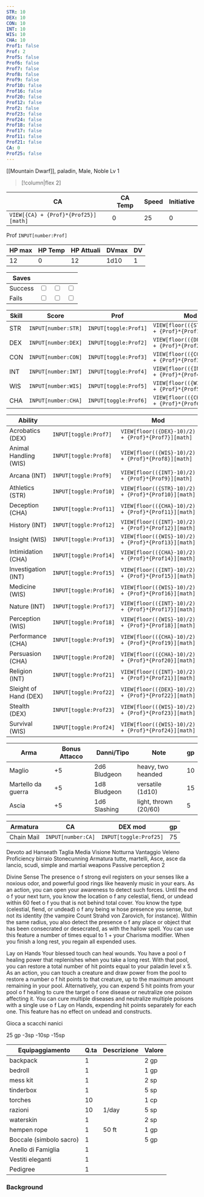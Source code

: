 ```yaml
---
STR: 10
DEX: 10
CON: 10
INT: 10
WIS: 10
CHA: 10
Prof1: false
Prof: 2
Prof5: false
Prof6: false
Prof7: false
Prof8: false
Prof9: false
Prof10: false
Prof16: false
Prof20: false
Prof12: false
Prof2: false
Prof23: false
Prof24: false
Prof18: false
Prof17: false
Prof11: false
Prof21: false
CA: 0
Prof25: false
---
```

[[Mountain Dwarf]], paladin, Male, Noble
Lv 1

>[!column|flex 2]
>
>



| CA                                   | CA Temp | Speed | Initiative |
| ------------------------------------ | ------- | ----- | ---------- |
| `VIEW[{CA} + {Prof}*{Prof25}][math]` | 0       | 25    | 0          |
Prof
`INPUT[number:Prof]`

| HP max | HP Temp | HP Attuali | DVmax | DV  |
| ------ | ------- | ---------- | ----- | --- |
| 12     | 0       | 12         | 1d10  | 1   |

| Saves   |                                   |                                   |                                   |
| ------- | --------------------------------- | --------------------------------- | --------------------------------- |
| Success | <input type="checkbox" unchecked> | <input type="checkbox" unchecked> | <input type="checkbox" unchecked> |
| Fails   | <input type="checkbox" unchecked> | <input type="checkbox" unchecked> | <input type="checkbox" unchecked> |

| Skill | Score                   | Prof                  | Mod                                                |     |
| ----- | ----------------------- | --------------------- | -------------------------------------------------- | --- |
| STR   | `INPUT[number:STR]`<br> | `INPUT[toggle:Prof1]` | `VIEW[floor(({STR}-10)/2) + {Prof}*{Prof1}][math]` |     |
| DEX   | `INPUT[number:DEX]`     | `INPUT[toggle:Prof2]` | `VIEW[floor(({DEX}-10)/2) + {Prof}*{Prof2}][math]` |     |
| CON   | `INPUT[number:CON]`     | `INPUT[toggle:Prof3]` | `VIEW[floor(({CON}-10)/2) + {Prof}*{Prof3}][math]` |     |
| INT   | `INPUT[number:INT]`     | `INPUT[toggle:Prof4]` | `VIEW[floor(({INT}-10)/2) + {Prof}*{Prof4}][math]` |     |
| WIS   | `INPUT[number:WIS]`     | `INPUT[toggle:Prof5]` | `VIEW[floor(({WIS}-10)/2) + {Prof}*{Prof5}][math]` |     |
| CHA   | `INPUT[number:CHA]`     | `INPUT[toggle:Prof6]` | `VIEW[floor(({CHA}-10)/2) + {Prof}*{Prof6}][math]` |     |

| Ability               |                        | Mod                                                 |
| --------------------- | ---------------------- | --------------------------------------------------- |
| Acrobatics (DEX)      | `INPUT[toggle:Prof7]`  | `VIEW[floor(({DEX}-10)/2) + {Prof}*{Prof7}][math]`  |
| Animal Handling (WIS) | `INPUT[toggle:Prof8]`  | `VIEW[floor(({WIS}-10)/2) + {Prof}*{Prof8}][math]`  |
| Arcana (INT)          | `INPUT[toggle:Prof9]`  | `VIEW[floor(({INT}-10)/2) + {Prof}*{Prof9}][math]`  |
| Athletics (STR)       | `INPUT[toggle:Prof10]` | `VIEW[floor(({STR}-10)/2) + {Prof}*{Prof10}][math]` |
| Deception (CHA)       | `INPUT[toggle:Prof11]` | `VIEW[floor(({CHA}-10)/2) + {Prof}*{Prof11}][math]` |
| History (INT)         | `INPUT[toggle:Prof12]` | `VIEW[floor(({INT}-10)/2) + {Prof}*{Prof12}][math]` |
| Insight (WIS)         | `INPUT[toggle:Prof13]` | `VIEW[floor(({WIS}-10)/2) + {Prof}*{Prof13}][math]` |
| Intimidation (CHA)    | `INPUT[toggle:Prof14]` | `VIEW[floor(({CHA}-10)/2) + {Prof}*{Prof14}][math]` |
| Investigation (INT)   | `INPUT[toggle:Prof15]` | `VIEW[floor(({INT}-10)/2) + {Prof}*{Prof15}][math]` |
| Medicine (WIS)        | `INPUT[toggle:Prof16]` | `VIEW[floor(({WIS}-10)/2) + {Prof}*{Prof16}][math]` |
| Nature (INT)          | `INPUT[toggle:Prof17]` | `VIEW[floor(({INT}-10)/2) + {Prof}*{Prof17}][math]` |
| Perception (WIS)      | `INPUT[toggle:Prof18]` | `VIEW[floor(({WIS}-10)/2) + {Prof}*{Prof18}][math]` |
| Performance (CHA)     | `INPUT[toggle:Prof19]` | `VIEW[floor(({CHA}-10)/2) + {Prof}*{Prof19}][math]` |
| Persuasion (CHA)      | `INPUT[toggle:Prof20]` | `VIEW[floor(({CHA}-10)/2) + {Prof}*{Prof20}][math]` |
| Religion (INT)        | `INPUT[toggle:Prof21]` | `VIEW[floor(({INT}-10)/2) + {Prof}*{Prof21}][math]` |
| Sleight of Hand (DEX) | `INPUT[toggle:Prof22]` | `VIEW[floor(({DEX}-10)/2) + {Prof}*{Prof22}][math]` |
| Stealth (DEX)         | `INPUT[toggle:Prof23]` | `VIEW[floor(({WIS}-10)/2) + {Prof}*{Prof23}][math]` |
| Survival (WIS)        | `INPUT[toggle:Prof24]` | `VIEW[floor(({WIS}-10)/2) + {Prof}*{Prof24}][math]` |

| Arma               | Bonus Attacco | Danni/Tipo   | Note                  | gp  |
| ------------------ | ------------- | ------------ | --------------------- | --- |
| Maglio             | +5            | 2d6 Bludgeon | heavy, two heanded    | 10  |
| Martello da guerra | +5            | 1d8 Bludgeon | versatile (1d10)      | 15  |
| Ascia              | +5            | 1d6 Slashing | light, thrown (20/60) | 5   |

| Armatura   | CA                 | DEX mod                | gp  |
| ---------- | ------------------ | ---------------------- | --- |
| Chain Mail | `INPUT[number:CA]` | `INPUT[toggle:Prof25]` | 75  |
Devoto ad Hanseath
Taglia Media
Visione Notturna
Vantaggio Veleno
Proficiency birraio
Stonecunning
Armatura tutte, martelli, Asce, asce da lancio, scudi, simple and martial weapons
Passive perception 2

Divine Sense
The presence o f strong evil registers on your senses like
a noxious odor, and powerful good rings like heavenly
music in your ears. As an action, you can open your
awareness to detect such forces. Until the end o f your
next turn, you know the location o f any celestial, fiend,
or undead within 60 feet o f you that is not behind total
cover. You know the type (celestial, fiend, or undead) o f
any being w hose presence you sense, but not its identity
(the vampire Count Strahd von Zarovich, for instance).
Within the same radius, you also detect the presence
o f any place or object that has been consecrated or
desecrated, as with the hallow spell.
You can use this feature a number of times equal to
1 + your Charisma modifier. When you finish a long rest,
you regain all expended uses.

Lay on Hands
Your blessed touch can heal wounds. You have a pool
o f healing power that replenishes when you take a long
rest. With that pool, you can restore a total number of
hit points equal to your paladin level x 5.
As an action, you can touch a creature and draw
power from the pool to restore a number o f hit points
to that creature, up to the maximum amount remaining
in your pool.
Alternatively, you can expend 5 hit points from your
pool o f healing to cure the target o f one disease or
neutralize one poison affecting it. You can cure multiple
diseases and neutralize multiple poisons with a single
use o f Lay on Hands, expending hit points separately
for each one.
This feature has no effect on undead and constructs.

Gioca a scacchi nanici

25 gp -3sp -10sp -15sp

| Equipaggiamento         | Q.ta | Descrizione | Valore |
| ----------------------- | ---- | ----------- | ------ |
| backpack                | 1    |             | 2 gp   |
| bedroll                 | 1    |             | 1 gp   |
| mess kit                | 1    |             | 2 sp   |
| tinderbox               | 1    |             | 5 sp   |
| torches                 | 10   |             | 1 cp   |
| razioni                 | 10   | 1/day       | 5 sp   |
| waterskin               | 1    |             | 2 sp   |
| hempen rope             | 1    | 50 ft       | 1 gp   |
| Boccale (simbolo sacro) | 1    |             | 5 gp   |
| Anello di Famiglia      | 1    |             |        |
| Vestiti eleganti        | 1    |             |        |
| Pedigree                | 1    |             |        |

### Background
